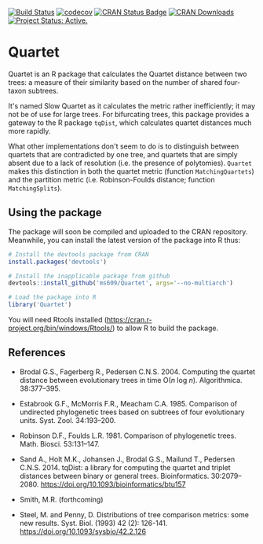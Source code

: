 [![Build Status](https://travis-ci.org/ms609/Quartet.svg?branch=master)](https://travis-ci.org/ms609/Quartet)
[![codecov](https://codecov.io/gh/ms609/Quartet/branch/master/graph/badge.svg)](https://codecov.io/gh/ms609/Quartet)
[![CRAN Status Badge](http://www.r-pkg.org/badges/version/Quartet)](https://cran.r-project.org/package=Quartet)
[![CRAN Downloads](http://cranlogs.r-pkg.org/badges/Quartet)](https://cran.r-project.org/package=Quartet)<!--
[![Research software impact](http://depsy.org/api/package/cran/Quartet/badge.svg)](http://depsy.org/package/r/Quartet)-->
[![Project Status: Active.](http://www.repostatus.org/badges/latest/active.svg)](http://www.repostatus.org/#active)

# Quartet

Quartet is an R package that calculates the Quartet distance between two trees:
a measure of their similarity based on the number of shared four-taxon subtrees.

It's named Slow Quartet as it calculates the metric rather inefficiently; it may not be of use for large trees. 
For bifurcating trees, this package provides a gateway to the R package `tqDist`,
which calculates quartet distances much more rapidly.

What other implementations don't seem to do is to distinguish between quartets
that are contradicted by one tree, and quartets that are simply absent due to
a lack of resolution (i.e. the presence of polytomies).  `Quartet` makes
this distinction in both the quartet metric (function `MatchingQuartets`) and the
partition metric (i.e. Robinson-Foulds distance; function `MatchingSplits`).


## Using the package
The package will soon be compiled and uploaded to the CRAN repository.  
Meanwhile, you can install the latest version of the package into R thus:

```r
# Install the devtools package from CRAN
install.packages('devtools')

# Install the inapplicable package from github
devtools::install_github('ms609/Quartet', args='--no-multiarch')

# Load the package into R
library('Quartet')
```

You will need Rtools installed (https://cran.r-project.org/bin/windows/Rtools/) to allow R to build the package.

## References
- Brodal G.S., Fagerberg R., Pedersen C.N.S. 2004. Computing the quartet distance between evolutionary trees in time O(_n_ log _n_). Algorithmica. 38:377–395.

- Estabrook G.F., McMorris F.R., Meacham C.A. 1985. Comparison of undirected phylogenetic trees based on subtrees of four evolutionary units. Syst. Zool. 34:193–200.

- Robinson D.F., Foulds L.R. 1981. Comparison of phylogenetic trees. Math. Biosci. 53:131–147.

- Sand A., Holt M.K., Johansen J., Brodal G.S., Mailund T., Pedersen C.N.S. 2014. tqDist: a library for computing the quartet and triplet distances between binary or general trees. Bioinformatics. 30:2079–2080. https://doi.org/10.1093/bioinformatics/btu157

- Smith, M.R. (forthcoming)

- Steel, M. and Penny, D. Distributions of tree comparison metrics: some new results. Syst. Biol. (1993) 42 (2): 126-141. https://doi.org/10.1093/sysbio/42.2.126
